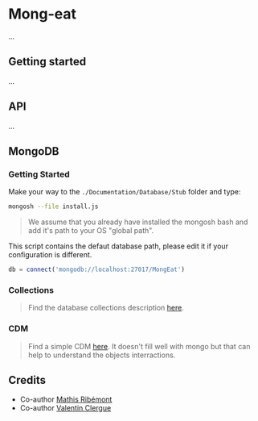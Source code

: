 # Mong-eat

...

## Getting started

...

## API

...

## MongoDB

### Getting Started

Make your way to the `./Documentation/Database/Stub` folder and type:

```bash
mongosh --file install.js
```

> We assume that you already have installed the mongosh bash and add it's path to your OS "global path".

This script contains the defaut database path, please edit it if your configuration is different.

```js
db = connect('mongodb://localhost:27017/MongEat')
```

### Collections

> Find the database collections description [here](./Documentation/Database/Collections.md).

### CDM

> Find a simple CDM [here](./Documentation/Database/CDM.md). 
> It doesn't fill well with mongo but that can help to understand the objects interractions.

## Credits

* Co-author [Mathis Ribémont](https://github.com/TEDDAC)
* Co-author [Valentin Clergue](https://github.com/HandyS11)